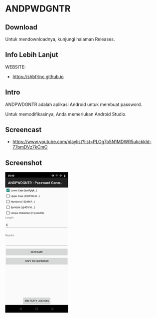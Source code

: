 # ANDPWDGNTR

## Download

Untuk mendownloadnya, kunjungi halaman Releases.

## Info Lebih Lanjut

WEBSITE:

- https://shbfrlnc.github.io

## Intro

ANDPWDGNTR adalah aplikasi Android untuk membuat password.

Untuk memodifikasinya, Anda memerlukan Android Studio.

## Screencast

- https://www.youtube.com/playlist?list=PLOg7o5N1MDWR5ukckkId-77pmDVz7kCmO

## Screenshot

![ScreenShot](assets/ANDPWDGNTR-Screenshot-Small.png?raw=true)